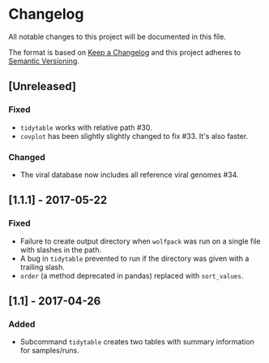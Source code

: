 # Changelog
All notable changes to this project will be documented in this file.

The format is based on [Keep a Changelog](http://keepachangelog.com/en/1.0.0/)
and this project adheres to [Semantic Versioning](http://semver.org/spec/v2.0.0.html).

## [Unreleased]
### Fixed
- `tidytable` works with relative path #30.
- `covplot` has been slightly slightly changed to fix #33. It's also faster.

### Changed
- The viral database now includes all reference viral genomes #34.

## [1.1.1] - 2017-05-22
### Fixed
- Failure to create output directory when `wolfpack` was run on a single file with slashes in the path.
- A bug in `tidytable` prevented to run if the directory was given with a trailing slash.
- `order` (a method deprecated in pandas) replaced with `sort_values`.

## [1.1] - 2017-04-26
### Added
- Subcommand `tidytable` creates two tables with summary information for samples/runs.
